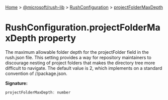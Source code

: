 [Home](./index) &gt; [@microsoft/rush-lib](./rush-lib.md) &gt; [RushConfiguration](./rush-lib.rushconfiguration.md) &gt; [projectFolderMaxDepth](./rush-lib.rushconfiguration.projectfoldermaxdepth.md)

# RushConfiguration.projectFolderMaxDepth property

The maximum allowable folder depth for the projectFolder field in the rush.json file. This setting provides a way for repository maintainers to discourage nesting of project folders that makes the directory tree more difficult to navigate. The default value is 2, which implements on a standard convention of <categoryFolder>/<projectFolder>/package.json.

**Signature:**
```javascript
projectFolderMaxDepth: number
```

